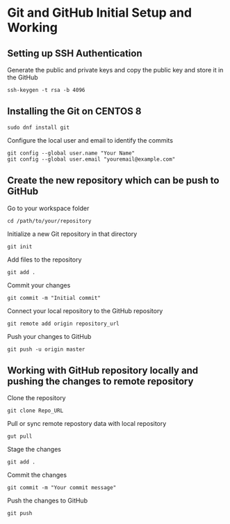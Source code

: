 # Git and GitHub Initial Setup and Working

## Setting up SSH Authentication

Generate the public and private keys and copy the public key and store it in the GitHub
```
ssh-keygen -t rsa -b 4096
```

## Installing the Git on CENTOS 8

```
sudo dnf install git
```
Configure the local user and email to identify the commits
```
git config --global user.name "Your Name"
git config --global user.email "youremail@example.com"
```

## Create the new repository which can be push to GitHub

Go to your workspace folder
```
cd /path/to/your/repository
```
Initialize a new Git repository in that directory
```
git init
```
Add files to the repository
```
git add .
```
Commit your changes
```
git commit -m "Initial commit"
```
Connect your local repository to the GitHub repository
```
git remote add origin repository_url
```
Push your changes to GitHub
```
git push -u origin master
```

## Working with GitHub repository locally and pushing the changes to remote repository

Clone the repository
```
git clone Repo_URL
```
Pull or sync remote repostory data with local repository
```
gut pull
```
Stage the changes
```
git add .
```
Commit the changes
```
git commit -m "Your commit message"
```
Push the changes to GitHub
```
git push
````
